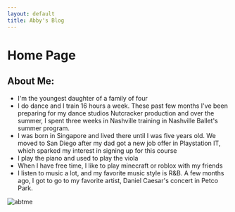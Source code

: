 ```yaml
---
layout: default
title: Abby's Blog
---
```

# Home Page
## About Me:
- I'm the youngest daughter of a family of four
- I do dance and I train 16 hours a week. These past few months I've been preparing for my dance studios Nutcracker production and over the summer, I spent three weeks in Nashville training in Nashville Ballet's summer program. 
- I was born in Singapore and lived there until I was five years old. We moved to San Diego after my dad got a new job offer in Playstation IT, which sparked my interest in signing up for this course 
- I play the piano and used to play the viola 
-  When I have free time, I like to play minecraft or roblox with my friends
- I listen to music a lot, and my favorite music style is R&B. A few months ago, I got to go to my favorite artist, Daniel Caesar's concert in Petco Park. 

![abtme]({{site.baseurl}}/images/AboutMeImageforGithub(1).jpg)




